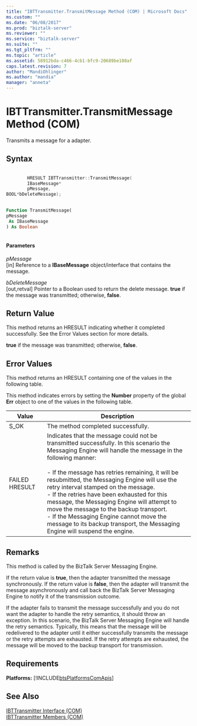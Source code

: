 ```yaml
---
title: "IBTTransmitter.TransmitMessage Method (COM) | Microsoft Docs"
ms.custom: ""
ms.date: "06/08/2017"
ms.prod: "biztalk-server"
ms.reviewer: ""
ms.service: "biztalk-server"
ms.suite: ""
ms.tgt_pltfrm: ""
ms.topic: "article"
ms.assetid: 58912bda-c466-4cb1-bfc9-20689be108af
caps.latest.revision: 7
author: "MandiOhlinger"
ms.author: "mandia"
manager: "anneta"
---
```

# IBTTransmitter.TransmitMessage Method (COM)
Transmits a message for a adapter.  
  
## Syntax  
  
```cpp  
  
        HRESULT IBTTransmitter::TransmitMessage(  
        IBaseMessage*  
        pMessage,  
BOOL*bDeleteMessage);  
```  
  
```vb  
  
Function TransmitMessage(  
pMessage  
 As IBaseMessage  
) As Boolean  
  
```  
  
#### Parameters  
 *pMessage*  
 [in] Reference to a **IBaseMessage** object/interface that contains the message.  
  
 *bDeleteMessage*  
 [out,retval] Pointer to a Boolean used to return the delete message. **true** if the message was transmitted; otherwise, **false**.  
  
## Return Value  
 This method returns an HRESULT indicating whether it completed successfully. See the Error Values section for more details.  
  
 **true** if the message was transmitted; otherwise, **false**.  
  
## Error Values  
 This method returns an HRESULT containing one of the values in the following table.  
  
 This method indicates errors by setting the **Number** property of the global **Err** object to one of the values in the following table.  
  
|Value|Description|  
|-----------|-----------------|  
|S_OK|The method completed successfully.|  
|FAILED HRESULT|Indicates that the message could not be transmitted successfully. In this scenario the Messaging Engine will handle the message in the following manner:<br /><br /> -   If the message has retries remaining, it will be resubmitted, the Messaging Engine will use the retry interval stamped on the message.<br />-   If the retries have been exhausted for this message, the Messaging Engine will attempt to move the message to the backup transport.<br />-   If the Messaging Engine cannot move the message to its backup transport, the Messaging Engine will suspend the engine.|  
  
## Remarks  
 This method is called by the BizTalk Server Messaging Engine.  
  
 If the return value is **true**, then the adapter transmitted the message synchronously. If the return value is **false**, then the adapter will transmit the message asynchronously and call back the BizTalk Server Messaging Engine to notify it of the transmission outcome.  
  
 If the adapter fails to transmit the message successfully and you do not want the adapter to handle the retry semantics, it should throw an exception. In this scenario, the BizTalk Server Messaging Engine will handle the retry semantics. Typically, this means that the message will be redelivered to the adapter until it either successfully transmits the message or the retry attempts are exhausted. If the retry attempts are exhausted, the message will be moved to the backup transport for transmission.  
  
## Requirements  
 **Platforms:**  [!INCLUDE[btsPlatformsComApis](../includes/btsplatformscomapis-md.md)]  
  
## See Also  
 [IBTTransmitter Interface (COM)](../core/ibttransmitter-interface-com.md)   
 [IBTTransmitter Members (COM)](../core/ibttransmitter-members-com.md)